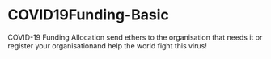 # COVID19Funding-Basic

COVID-19 Funding Allocation send ethers to the organisation that needs it or register your organisationand help the world fight this virus!
